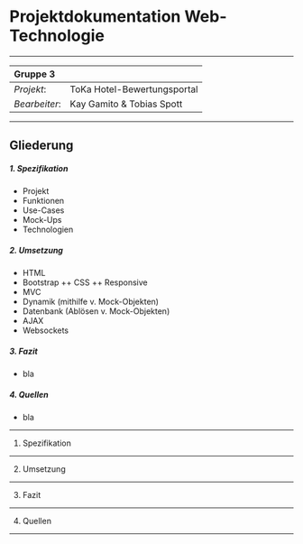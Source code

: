 Projektdokumentation Web-Technologie
===============
------------------

  Gruppe 3 | | 
:-----------|:------------|
 *Projekt*: | ToKa Hotel-Bewertungsportal |    
 *Bearbeiter*: | Kay Gamito & Tobias Spott |    
 
-------------

Gliederung
-------------
##### 1. Spezifikation
+ Projekt
+ Funktionen
+ Use-Cases
+ Mock-Ups
+ Technologien

##### 2. Umsetzung
+ HTML
+ Bootstrap
++ CSS
++ Responsive
+ MVC
+ Dynamik (mithilfe v. Mock-Objekten)
+ Datenbank (Ablösen v. Mock-Objekten)
+ AJAX
+ Websockets

##### 3. Fazit
+ bla

##### 4. Quellen
+ bla

-----------------

1. Spezifikation
------------
2. Umsetzung
------------
3. Fazit
------------
4. Quellen
------------




